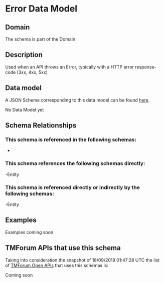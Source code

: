 # Error Data Model

## Domain

The  schema is part of the  Domain

## Description

Used when an API throws an Error, typically with a HTTP error response-code (3xx, 4xx, 5xx)

## Data model

A JSON Schema corresponding to this data model can be found
[here](https://github.com/tmforum-rand/schemas/blob/master/Common/Error.schema.json).

No Data Model yet

## Schema Relationships

### This schema is referenced in the following schemas:

-

### This schema references the following schemas directly:

-Entity

### This schema is referenced directly or indirectly by the following schemas:

-Entity



## Examples

Examples coming soon

## TMForum APIs that use this schema

Taking into consideration the snapshot of 18/09/2019 01:47:28 UTC the list of [TMForum Open APIs](https://www.tmforum.org/open-apis/) that uses this schemas is:

Coming soon